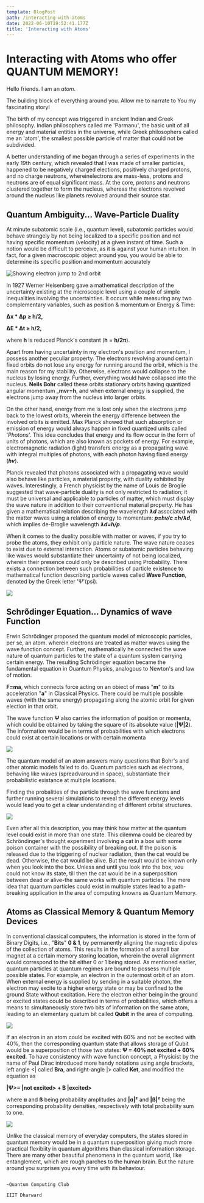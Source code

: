 ```yaml
---
template: BlogPost
path: /interacting-with-atoms
date: 2022-06-10T19:52:41.177Z
title: 'Interacting with Atoms'
---
```

# Interacting with Atoms who offer **QUANTUM MEMORY**!

Hello friends. I am an _atom_.

The building block of everything around you.
Allow me to narrate to You my fascinating story!

The birth of my concept was triggered in ancient Indian and Greek philosophy. Indian philosophers called me 'Parmanu', the basic unit of all energy and material entities in the universe, while Greek philosophers called me an 'atom', the smallest possible particle of matter that could not be subdivided.

A better understanding of me began through a series of experiments in the early 19th century, which revealed that I was made of smaller particles, happened to be negatively charged elections, positively charged protons, and no charge neutrons, whereinelectrons are mass-less, protons and neutrons are of equal significant mass. At the core, protons and neutrons clustered together to form the nucleus, whereas the electrons revolved around the nucleus like planets revolved around their source star.

## **Quantum Ambiguity... Wave-Particle Duality**
At minute subatomic scale (i.e., quantum level), subatomic particles would behave strangely by not being localized to a specific position and not having specific momentum (velocity) at a given instant of time. Such a notion would be difficult to perceive, as it is against your human intuition. In fact, for a given macroscopic object around you, you would be able to determine its specific position and momentum accurately


![Showing electron jump to 2nd orbit](/images/1st.png)


In 1927 Werner Heisenberg gave a mathematical description of the uncertainty existing at the microscopic level using a couple of simple inequalities involving the uncertainties. It occurs while measuring any two complementary variables, such as position & momentum or Energy & Time: 

__Δx * Δp ≥ h/2,__

__ΔE * Δt ≥ h/2,__ 

where __h__ is reduced Planck's constant (__h__ = __h/2π__).

Apart from having uncertainty in my electron's position and momentum, I possess another peculiar property. The electrons revolving around certain fixed orbits do not lose any energy for running around the orbit, which is the main reason for my stability. Otherwise, electrons would collapse to the nucleus by losing energy. Further, everything would have collapsed into the nucleus. __Neils Bohr__ called these orbits stationary orbits having quantized angular momentum ___mvr=h__, and when external energy is supplied, the electrons jump away from the nucleus into larger orbits.

On the other hand, energy from me is lost only when the electrons jump back to the lowest orbits, wherein the energy difference between the involved orbits is emitted. Max Planck showed that such absorption or emission of energy would always happen in fixed quantized units called '_Photons_'. This idea concludes that energy and its flow occur in the form of units of photons, which are also known as pockets of energy. For example, electromagnetic radiation (light) transfers energy as a propagating wave with integral multiples of photons, with each photon having fixed energy (__*hv*__).

Planck revealed that photons associated with a propagating wave would also behave like particles, a material property, with duality exhibited by waves. Interestingly, a French physicist by the name of Louis de Broglie suggested that wave-particle duality is not only restricted to radiation; it must be universal and applicable to particles of matter, which must display the wave nature in addition to their conventional material property. He has given a mathematical relation describing the wavelength *__ƛd__* associated with the matter waves using a relation of energy to momentum: **_p=hv/c =h/ƛd_**, which implies de-Broglie wavelength **_ƛd=h/p_**.

When it comes to the duality possible with matter or waves, if you try to probe the atoms, they exhibit only particle nature. The wave nature ceases to exist due to external interaction. Atoms or subatomic particles behaving like waves would substantiate their uncertainty of not being localized, wherein their presence could only be described using Probability. There exists a connection between such probabilities of particle existence to mathematical function describing particle waves called **Wave Function**, denoted by the Greek letter 'Ѱ'(psi).

![](/images/2ND.webp)

## **Schrődinger Equation... Dynamics of wave Function**

Erwin Schrödinger proposed the quantum model of microscopic particles, per se, an atom. wherein electrons are treated as matter waves using the wave function concept. Further, mathematically he connected the wave nature of quantum particles to the state of a quantum system carrying certain energy. The resulting Schrödinger equation became the fundamental equation in Ouantum Physics, analogous to Newton's and law of motion.

**F=ma**, which connects force acting on an obiect of mass "**m**" to its acceleration "**a**" in Classical Physics. There could be multiple possible waves (with the same energy) propagating along the atomic orbit for given election in that orbit.

The wave function **Ѱ** also carries the information of position or momenta, which could be obtained by taking the square of its absolute value (**|Ѱ|2**). The information would be in terms of probabilities  with which electrons could exist at certain locations or with certain momenta

![](/images/3rd.png)

The quantum model of an atom answers many questions that Bohr's and other atomic models failed to do. Quantum particles such as electrons, behaving like waves (spreadvaround in space), substantiate their probabilistic existance at multiple locations.

Finding the probalities of the particle through the wave functions and further running several simulations to reveal the different energy levels would lead you to get a clear understanding of different orbital structures.

![](/images/4th.png)

Even after all this description, you may think how matter at the quantum level could exist in more than one state. This dilemma could be cleared by Schröndinger's thought experiment involving a cat in a box with some poison container with the possibility of breaking out. If the poison is released due to the triggering of nuclear radiation, then the cat would be dead. Otherwise, the cat would be alive. But the result would be known only when you look into the box. Unless and until you look into the box, vou could not know its state, till then the cat would be in a superposition between dead or alive-the same works with quantum particles. The mere idea that quantum particles could exist in multiple states lead to a path-breaking application in the area of computing knowns as Quantum Memory.

## **Atoms as Classical Memory & Quantum Memory Devices**

In conventional classical computers, the information is stored in the form of Binary Digits, i.e., "**Bits**" **0 & 1**, by permanently aligning the magnetic dipoles of the collection of atoms. This results in the formation of a small bar magnet at a certain memory storing location, wherein the overall alignment would correspond to the bit either 0 or 1 being stored. As mentioned earlier, quantum particles at quantum regimes are bound to possess multiple possible states. For example, an electron in the outermost orbit of an atom. When external energy is supplied by sending in a suitable photon, the electron may excite to a higher energy state or may be confined to the ground State without excitation. Here the electron either being in the ground or excited states could be described in terms of probabilities, which offers a means to simultaneously store two bits of information on the same atom, leading to an elementary quatum bit called **Qubit** in the area of computing.

![](/images/5th.png)

If an electron in an atom could be excited with 60% and not be excited with 40%, then the corresponding quantum state that allows storage of Qubit would be a superposition of those two states: **Ѱ = 40% not excited + 60% excited**. To have consistency with wave function concept, a Physicist by the name of Paul Dirac introduced more handy notations using angle brackets, left angle <| called **Bra**, and right-angle |> called **Ket**, and modified the equation as 

**|Ѱ>= |not excited> + B |excited>**

where **ɑ** and **ß** being probability amplitudes and **|ɑ|²** and **|ß|²** being the corresponding probability densities, respectively with total probability sum to one.

![](/images/6th.png)

Unlike the classical memory of everyday computers, the states stored in quantum memory would be in a quantum superposition giving much more practical flexibiity in quantum algorithms than classical information storage. There are many other beautiful phenomena in the quantum world, like entanglement, which are rough parches to the human brain. But the nature around you surprises you every time with its behaviour.

                                                                                                     ~Quantum Computing Club
                                                                                                               IIIT Dharward